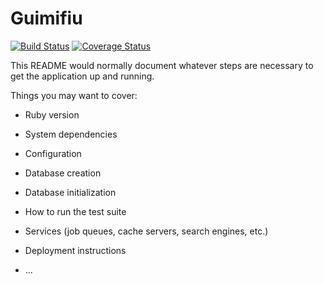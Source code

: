 # Guimifiu


[![Build Status](https://travis-ci.org/Guimifiu/guimifiu-backend.svg?branch=master)](https://travis-ci.org/Guimifiu/guimifiu-backend)
[![Coverage Status](https://coveralls.io/repos/github/Guimifiu/guimifiu-backend/badge.svg?branch=master)](https://coveralls.io/github/Guimifiu/guimifiu-backend?branch=master)

This README would normally document whatever steps are necessary to get the
application up and running.

Things you may want to cover:

* Ruby version

* System dependencies

* Configuration

* Database creation

* Database initialization

* How to run the test suite

* Services (job queues, cache servers, search engines, etc.)

* Deployment instructions

* ...
